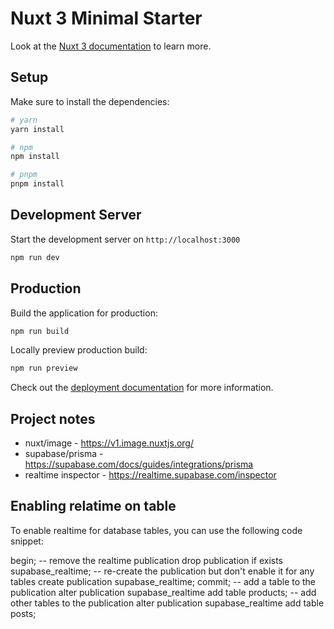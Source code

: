 # Nuxt 3 Minimal Starter

Look at the [Nuxt 3 documentation](https://nuxt.com/docs/getting-started/introduction) to learn more.

## Setup

Make sure to install the dependencies:

```bash
# yarn
yarn install

# npm
npm install

# pnpm
pnpm install
```

## Development Server

Start the development server on `http://localhost:3000`

```bash
npm run dev
```

## Production

Build the application for production:

```bash
npm run build
```

Locally preview production build:

```bash
npm run preview
```

Check out the [deployment documentation](https://nuxt.com/docs/getting-started/deployment) for more information.

## Project notes

-   nuxt/image - https://v1.image.nuxtjs.org/
-   supabase/prisma - https://supabase.com/docs/guides/integrations/prisma
-   realtime inspector - https://realtime.supabase.com/inspector

## Enabling relatime on table

To enable realtime for database tables, you can use the following code snippet:

begin;
-- remove the realtime publication
drop publication if exists supabase_realtime;
-- re-create the publication but don't enable it for any tables
create publication supabase_realtime;
commit;
-- add a table to the publication
alter publication supabase_realtime add table products;
-- add other tables to the publication
alter publication supabase_realtime add table posts;
